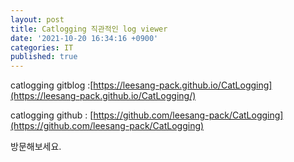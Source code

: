 ```yaml
---
layout: post
title: Catlogging 직관적인 log viewer
date: '2021-10-20 16:34:16 +0900'
categories: IT
published: true
---
```


catlogging gitblog :[https://leesang-pack.github.io/CatLogging](https://leesang-pack.github.io/CatLogging/)

catlogging github : [https://github.com/leesang-pack/CatLogging](https://github.com/leesang-pack/CatLogging)

방문해보세요.
